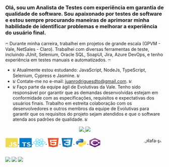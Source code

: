 ### Olá, sou um Analista de Testes com experiência em garantia de qualidade de software. Sou apaixonado por testes de software e estou sempre procurando maneiras de aprimorar minha habilidade de identificar problemas e melhorar a experiência do usuário final.

ෆ Durante minha carreira, trabalhei em projetos de grande escala (GPVM - Vale, NetSales - Claro). Trabalhei com diversas ferramentas de teste, incluindo JUnit, Selenium, Oracle SQL, SoapUI, Jira, Azure DevOps, e tenho experiência em testes manuais e automatizados. ෆ

- ૪ Atualmente estou estudando: JavaScript, NodeJs, TypeScript, Selenium, Cypress e Jasmine. ૪
- ૪ Contate-me no e-mail: juanrodriguesdto@gmail.com. ૪
- ૪ Faço parte da equipe ágil de Evolutivas da Vale. Tenho sido responsável por garantir que as demandas desenvolvidas estejam em conformidade com as especificações, requisitos e expectativas dos usuários finais.
Trabalho em estreita colaboração com os desenvolvedores e outros membros da equipe de Evolutivas para garantir que os requisitos do projeto sejam atendidos e que o software atenda aos padrões de qualidade. ૪

<div align="center">
  <a href="https://github.com/evokeee">
  <img height="180em" src="https://github-readme-stats.vercel.app/api?username=evokeee&show_icons=true&theme=nightowl&include_all_commits=true&count_private=true"/>
  <img height="180em" src="https://github-readme-stats.vercel.app/api/top-langs/?username=evokeee&layout=compact&langs_count=7&theme=dracula"/>
</div>
  <div style="display: inline_block"><br>
  <img align="center" alt="Rafa-Js" height="30" width="40" src="https://raw.githubusercontent.com/devicons/devicon/master/icons/javascript/javascript-plain.svg">
  <img align="center" alt="Rafa-Ts" height="30" width="40" src="https://raw.githubusercontent.com/devicons/devicon/master/icons/typescript/typescript-plain.svg">
  <img align="center" alt="Rafa-React" height="30" width="40" src="https://raw.githubusercontent.com/devicons/devicon/master/icons/react/react-original.svg">
  <img align="center" alt="Rafa-HTML" height="30" width="40" src="https://raw.githubusercontent.com/devicons/devicon/master/icons/html5/html5-original.svg">
  <img align="center" alt="Rafa-CSS" height="30" width="40" src="https://raw.githubusercontent.com/devicons/devicon/master/icons/css3/css3-original.svg">
  <img align="center" alt="Rafa-Python" height="30" width="40" src="https://raw.githubusercontent.com/devicons/devicon/master/icons/python/python-original.svg">
  <img align="center" alt="Rafa-Csharp" height="30" width="40" src="https://raw.githubusercontent.com/devicons/devicon/master/icons/csharp/csharp-original.svg">
  <img align="right" alt="Rafa-pic" height="150" style="border-radius:50px;" src="https://cdn.discordapp.com/attachments/833353957304565821/927397157059833886/JUAN_RODRIGUES.gif">
</div>
    
  ##
 
<div> 
  <a href="https://www.instagram.com/evokwx/" target="_blank"><img src="https://img.shields.io/badge/-Instagram-%23E4405F?style=for-the-badge&logo=instagram&logoColor=white" target="_blank"></a>
  <a href = "mailto:juanrodriguesdto@gmail.com"><img src="https://img.shields.io/badge/-Gmail-%23333?style=for-the-badge&logo=gmail&logoColor=white" target="_blank"></a>
  <a href="www.linkedin.com/in/juan-r/" target="_blank"><img src="https://img.shields.io/badge/-LinkedIn-%230077B5?style=for-the-badge&logo=linkedin&logoColor=white" target="_blank"></a>
</div>
